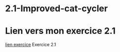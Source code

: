# 2.1-Improved-cat-cycler
# Lien vers mon exercice 2.1

[lien exercice](https://marween.github.io/2.1-Improved-cat-cycler/) Exercice 2.1